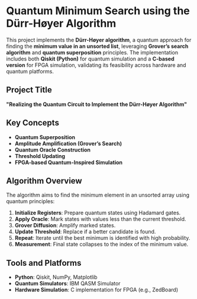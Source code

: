# Quantum Minimum Search using the Dürr-Høyer Algorithm

This project implements the **Dürr-Høyer algorithm**, a quantum approach for finding the **minimum value in an unsorted list**, leveraging **Grover’s search algorithm** and **quantum superposition** principles. The implementation includes both **Qiskit (Python)** for quantum simulation and a **C-based version** for FPGA simulation, validating its feasibility across hardware and quantum platforms.

## Project Title

**"Realizing the Quantum Circuit to Implement the Dürr-Høyer Algorithm"**

## Key Concepts

- **Quantum Superposition**
- **Amplitude Amplification (Grover’s Search)**
- **Quantum Oracle Construction**
- **Threshold Updating**
- **FPGA-based Quantum-Inspired Simulation**

##  Algorithm Overview

The algorithm aims to find the minimum element in an unsorted array using quantum principles:

1. **Initialize Registers**: Prepare quantum states using Hadamard gates.
2. **Apply Oracle**: Mark states with values less than the current threshold.
3. **Grover Diffusion**: Amplify marked states.
4. **Update Threshold**: Replace if a better candidate is found.
5. **Repeat**: Iterate until the best minimum is identified with high probability.
6. **Measurement**: Final state collapses to the index of the minimum value.

##  Tools and Platforms

- **Python**: Qiskit, NumPy, Matplotlib
- **Quantum Simulators**: IBM QASM Simulator
- **Hardware Simulation**: C implementation for FPGA (e.g., ZedBoard)


